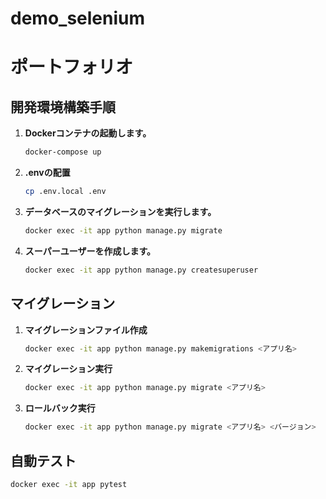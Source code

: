 # demo_selenium

# ポートフォリオ

## 開発環境構築手順

1. **Dockerコンテナの起動します。**

    ```sh
    docker-compose up
2. **.envの配置**

    ```sh
    cp .env.local .env
3. **データベースのマイグレーションを実行します。**

    ```sh
    docker exec -it app python manage.py migrate
4. **スーパーユーザーを作成します。**

    ```sh
    docker exec -it app python manage.py createsuperuser
## マイグレーション

1. **マイグレーションファイル作成**

    ```sh
    docker exec -it app python manage.py makemigrations <アプリ名>
2. **マイグレーション実行**

    ```sh
    docker exec -it app python manage.py migrate <アプリ名>
3. **ロールバック実行**

    ```sh
    docker exec -it app python manage.py migrate <アプリ名> <バージョン>
## 自動テスト

```sh
docker exec -it app pytest
